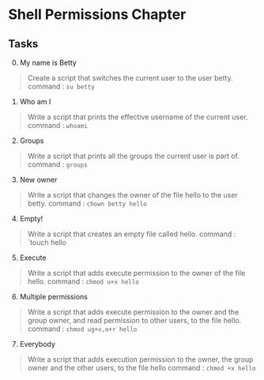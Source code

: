 # Shell Permissions Chapter

## Tasks

0. My name is Betty

> Create a script that switches the current user to the user betty.
> command : `su betty`

1. Who am I

> Write a script that prints the effective username of the current user.
> command : `whoami`

2. Groups

> Write a script that prints all the groups the current user is part of.
> command : `groups`

3. New owner

> Write a script that changes the owner of the file hello to the user betty.
> command : `chown betty hello`

4. Empty!

> Write a script that creates an empty file called hello.
> command : `touch hello

5. Execute

> Write a script that adds execute permission to the owner of the file hello.
> command : `chmod u+x hello`

6. Multiple permissions

> Write a script that adds execute permission to the owner and the group owner, and read permission to other users, to the file hello.
> command : `chmod ug+x,o+r hello`

7. Everybody

> Write a script that adds execution permission to the owner, the group owner and the other users, to the file hello
> command : `chmod +x hello`
